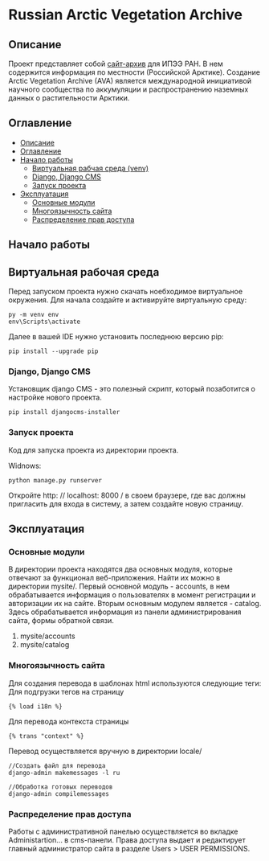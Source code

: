 # Russian Arctic Vegetation Archive

## Описание
Проект представляет собой [сайт-архив](https://avarus.space/) для ИПЭЭ РАН. В нем содержится информация по местности (Российской Арктике).
Создание Arctic Vegetation Archive (AVA) является международной инициативой научного сообщества по аккумуляции и распространению наземных данных о растительности Арктики.

## Оглавление
* [Описание](#Описание)
* [Оглавление](#Оглавление)
* [Начало работы](#Начало-работы)
    * [Виртуальная рабчая среда (venv)](#Виртуальная-рабочая-среда)
    * [Django, Django CMS](#Django-Django-CMS)
    * [Запуск проекта](#Запуск-проекта)
* [Эксплуатация](#Эксплуатация)
    * [Основные модули](#Основные-модули)
    * [Многоязычность сайта](#Многоязычность-сайта)
    * [Распределение прав доступа](#Распределение-прав-доступа)

## Начало работы
## Виртуальная рабочая среда
Перед запуском проекта нужно скачать ноебходимое виртуальное окружения.
Для начала создайте и активируйте виртуальную среду:
```
py -m venv env
env\Scripts\activate
```
 Далее в вашей IDE нужно установить последнюю версию pip:
```
pip install --upgrade pip
```
### Django, Django CMS
Установщик django CMS - это полезный скрипт, который позаботится о настройке нового проекта.
```
pip install djangocms-installer
```
### Запуск проекта
Код для запуска проекта из директории проекта.

Widnows:
```
python manage.py runserver
```
Откройте http: // localhost: 8000 / в своем браузере, где вас должны пригласить для входа в систему, а затем создайте новую страницу.
## Эксплуатация
### Основные модули
В директории проекта находятся два основных модуля, которые отвечают за функционал веб-приложения. Найти их можно в директории mysite/.
Первый основной модуль - accounts, в нем обрабатывается информация о пользователях в момент регистрации и авторизации их на сайте.
Вторым основным модулем является - catalog. Здесь обрабатывается информация из панели администрирования сайта, формы обратной связи.

1. mysite/accounts 
2. mysite/catalog

### Многоязычность сайта

Для создания перевода в шаблонах html используются следующие теги:
Для подгрузки тегов на страницу
```
{% load i18n %}
```
Для перевода контекста страницы
```
{% trans "context" %}
```
Перевод осуществляется вручную в директории locale/
```
//Создать файл для перевода
django-admin makemessages -l ru

//Обработка готовых переводов
django-admin compilemessages
```

### Распределение прав доступа
Работы с административной панелью осуществляется во вкладке Administartion... в сms-панели.
Права доступа выдает и редактирует главный администратор сайта в разделе Users > USER PERMISSIONS.


